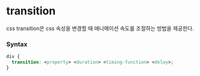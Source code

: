 # transition

css transition은 css 속성을 변경할 때 애니메이션 속도를 조절하는 방법을 제공한다.

### Syntax

```css
div {
  transition: <property> <duration> <timing-function> <delay>;
}
```

